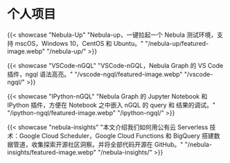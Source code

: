 # 个人项目


{{< showcase "Nebula-Up" "Nebula-up，一键拉起一个 Nebula 测试环境，支持 mscOS，Windows 10，CentOS 和 Ubuntu。" "/nebula-up/featured-image.webp" "/nebula-up/" >}}

{{< showcase "VSCode-nGQL" "VSCode-nGQL，Nebula Graph 的 VS Code 插件，ngql 语法高亮。" "/vscode-ngql/featured-image.webp" "/vscode-ngql/" >}}

{{< showcase "IPython-nGQL" "Nebula Graph 的 Jupyter Notebook 和 IPython 插件，方便在 Notebook 之中嵌入 nGQL 的 query 和 结果的调试。" "/ipython-ngql/featured-image.webp" "/ipython-ngql/" >}}

{{< showcase "nebula-insights" "本文介绍我们如何用公有云 Serverless 技术：Google Cloud Scheduler，Google Cloud Functions 和 BigQuery 搭建数据管道，收集探索开源社区洞察。并将全部代码开源在 GitHub。" "/nebula-insights/featured-image.webp" "/nebula-insights/" >}}

